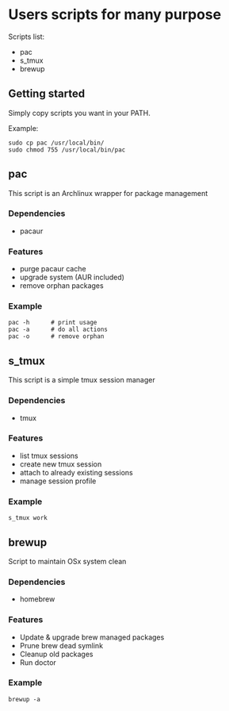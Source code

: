 # Users scripts for many purpose

Scripts list:
* pac
* s_tmux
* brewup

## Getting started

Simply copy scripts you want in your PATH.

Example:

```
sudo cp pac /usr/local/bin/
sudo chmod 755 /usr/local/bin/pac
```

## pac

This script is an Archlinux wrapper for package management

### Dependencies

* pacaur

### Features

* purge pacaur cache
* upgrade system (AUR included)
* remove orphan packages

### Example

```
pac -h      # print usage
pac -a      # do all actions
pac -o      # remove orphan
```

## s_tmux

This script is a simple tmux session manager

### Dependencies

* tmux

### Features

* list tmux sessions
* create new tmux session
* attach to already existing sessions
* manage session profile

### Example

```
s_tmux work
```

## brewup

Script to maintain OSx system clean

### Dependencies

* homebrew

### Features

* Update & upgrade brew managed packages
* Prune brew dead symlink
* Cleanup old packages
* Run doctor

### Example

```
brewup -a
```
